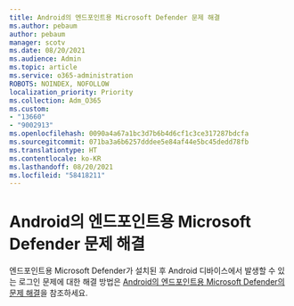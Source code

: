 ```yaml
---
title: Android의 엔드포인트용 Microsoft Defender 문제 해결
ms.author: pebaum
author: pebaum
manager: scotv
ms.date: 08/20/2021
ms.audience: Admin
ms.topic: article
ms.service: o365-administration
ROBOTS: NOINDEX, NOFOLLOW
localization_priority: Priority
ms.collection: Adm_O365
ms.custom:
- "13660"
- "9002913"
ms.openlocfilehash: 0090a4a67a1bc3d7b6b4d6cf1c3ce317287bdcfa
ms.sourcegitcommit: 071ba3a6b6257dddee5e84af44e5bc45dedd78fb
ms.translationtype: HT
ms.contentlocale: ko-KR
ms.lasthandoff: 08/20/2021
ms.locfileid: "58418211"
---
```

# <a name="troubleshooting-issues-on-microsoft-defender-for-endpoint-on-android"></a>Android의 엔드포인트용 Microsoft Defender 문제 해결

엔드포인트용 Microsoft Defender가 설치된 후 Android 디바이스에서 발생할 수 있는 로그인 문제에 대한 해결 방법은 [Android의 엔드포인트용 Microsoft Defender의 문제 해결](https://docs.microsoft.com/microsoft-365/security/defender-endpoint/android-support-signin)을 참조하세요.

